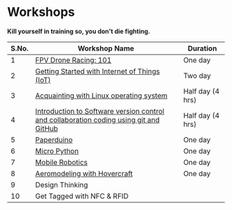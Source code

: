 # Workshops

**Kill yourself in training so, you don't die fighting.**

|S.No.|Workshop Name|Duration|
|---|---|---|
|1|[FPV Drone Racing: 101](https://github.com/Team-SDIoT/SDIoT_Events/tree/master/Workshops/FPV-Drone-Racing-101)|One day|
|2|[Getting Started with Internet of Things (IoT)](https://github.com/Team-SDIoT/SDIoT_Events/tree/master/Workshops/Getting%20Started%20with%20Internet%20of%20Things%20-IoT)|Two day|
|3|[Acquainting with Linux operating system](https://github.com/Team-SDIoT/SDIoT_Events/tree/master/Workshops/Linux-Operating-System-101)|Half day (4 hrs)|
|4|[Introduction to Software version control and collaboration coding using git and GitHub](https://github.com/Team-SDIoT/SDIoT_Events/tree/master/Workshops/Introduction-to-Github)|Half day (4 hrs)|
|5|[Paperduino](https://github.com/Team-SDIoT/SDIoT_Events/tree/master/Workshops/Paperduino)|One day|
|6|[Micro Python](https://github.com/Team-SDIoT/SDIoT_Events/tree/master/Workshops/Micro-Python)|One day|
|7|[Mobile Robotics](https://github.com/Team-SDIoT/SDIoT_Events/tree/master/Workshops/Mobile%20Robotics)|One day|
|8|[Aeromodeling with Hovercraft](https://github.com/Team-SDIoT/SDIoT_Events/tree/master/Workshops/Aeromodeling%20with%20Hovercraft)|One day|
|9|Design Thinking| |    
|10|Get Tagged with NFC & RFID| |

